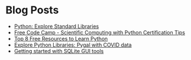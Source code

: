 # Blog Posts
<!-- BLOG-POST-LIST:START -->
- [Python: Explore Standard Libraries](https://dev.to/dev0928/python-explore-standard-libraries-2g2n)
- [Free Code Camp - Scientific Computing with Python Certification Tips](https://dev.to/dev0928/free-code-camp-scientific-computing-with-python-certification-tips-18a5)
- [Top 8 Free Resources to Learn Python](https://dev.to/dev0928/top-8-free-resources-to-learn-python-2a1p)
- [Explore Python Libraries: Pygal with COVID data](https://dev.to/dev0928/explore-python-libraries-pygal-with-covid-data-30c3)
- [Getting started with SQLite GUI tools](https://dev.to/dev0928/getting-started-with-sqlite-gui-tools-21kf)
<!-- BLOG-POST-LIST:END -->
